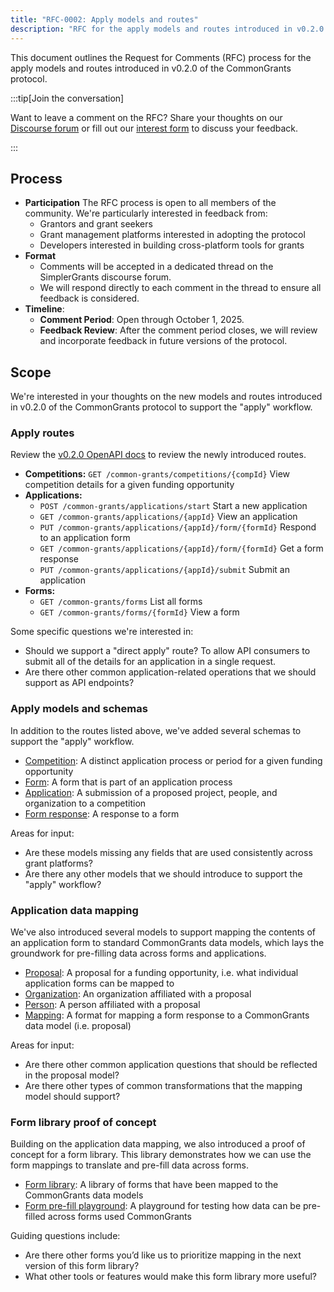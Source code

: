 ```yaml
---
title: "RFC-0002: Apply models and routes"
description: "RFC for the apply models and routes introduced in v0.2.0 of the CommonGrants protocol"
---
```


This document outlines the Request for Comments (RFC) process for the apply models and routes introduced in v0.2.0 of the CommonGrants protocol.

:::tip[Join the conversation]

Want to leave a comment on the RFC? Share your thoughts on our [Discourse forum](https://forum.simpler.grants.gov/c/commongrants/8) or fill out our [interest form](https://forms.gle/Zy2ZCkSWDP4GY2md6) to discuss your feedback.

:::

## Process

- **Participation** The RFC process is open to all members of the community. We're particularly interested in feedback from:
  - Grantors and grant seekers
  - Grant management platforms interested in adopting the protocol
  - Developers interested in building cross-platform tools for grants
- **Format**
  - Comments will be accepted in a dedicated thread on the SimplerGrants discourse forum.
  - We will respond directly to each comment in the thread to ensure all feedback is considered.
- **Timeline**:
  - **Comment Period**: Open through October 1, 2025.
  - **Feedback Review**: After the comment period closes, we will review and incorporate feedback in future versions of the protocol.

## Scope

We're interested in your thoughts on the new models and routes introduced in v0.2.0 of the CommonGrants protocol to support the "apply" workflow.

### Apply routes

Review the [v0.2.0 OpenAPI docs](/protocol/api-docs?version=v0.2.0) to review the newly introduced routes.

- **Competitions:** `GET /common-grants/competitions/{compId}` View competition details for a given funding opportunity
- **Applications:**
  - `POST /common-grants/applications/start` Start a new application
  - `GET /common-grants/applications/{appId}` View an application
  - `PUT /common-grants/applications/{appId}/form/{formId}` Respond to an application form
  - `GET /common-grants/applications/{appId}/form/{formId}` Get a form response
  - `PUT /common-grants/applications/{appId}/submit` Submit an application
- **Forms:**
  - `GET /common-grants/forms` List all forms
  - `GET /common-grants/forms/{formId}` View a form

Some specific questions we're interested in:

- Should we support a "direct apply" route? To allow API consumers to submit all of the details for an application in a single request.
- Are there other common application-related operations that we should support as API endpoints?

### Apply models and schemas

In addition to the routes listed above, we've added several schemas to support the "apply" workflow.

- [Competition](/protocol/models/competition): A distinct application process or period for a given funding opportunity
- [Form](/protocol/models/form): A form that is part of an application process
- [Application](/protocol/models/application): A submission of a proposed project, people, and organization to a competition
- [Form response](/protocol/models/form-response): A response to a form

Areas for input:

- Are these models missing any fields that are used consistently across grant platforms?
- Are there any other models that we should introduce to support the "apply" workflow?

### Application data mapping

We've also introduced several models to support mapping the contents of an application form to standard CommonGrants data models, which lays the groundwork for pre-filling data across forms and applications.

- [Proposal](/protocol/models/proposal): A proposal for a funding opportunity, i.e. what individual application forms can be mapped to
- [Organization](/protocol/models/organization): An organization affiliated with a proposal
- [Person](/protocol/models/person): A person affiliated with a proposal
- [Mapping](/protocol/models/mapping): A format for mapping a form response to a CommonGrants data model (i.e. proposal)

Areas for input:

- Are there other common application questions that should be reflected in the proposal model?
- Are there other types of common transformations that the mapping model should support?

### Form library proof of concept

Building on the application data mapping, we also introduced a proof of concept for a form library. This library demonstrates how we can use the form mappings to translate and pre-fill data across forms.

- [Form library](/form-library): A library of forms that have been mapped to the CommonGrants data models
- [Form pre-fill playground](/form-pre-fill-playground): A playground for testing how data can be pre-filled across forms used CommonGrants

Guiding questions include:

- Are there other forms you’d like us to prioritize mapping in the next version of this form library?
- What other tools or features would make this form library more useful?
